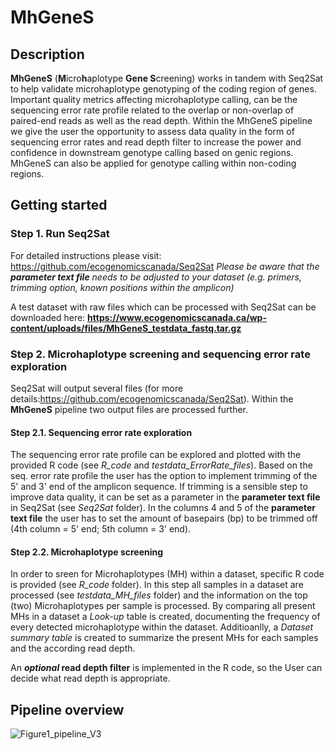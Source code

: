 # MhGeneS

## Description

**MhGeneS** (**M**icro**h**aplotype **Gene S**creening) works in tandem with Seq2Sat to help validate microhaplotype genotyping of the coding region of genes. Important quality metrics affecting microhaplotype calling, can be the sequencing error rate profile related to the overlap or non-overlap of paired-end reads as well as the read depth. Within the MhGeneS pipeline we give the user the opportunity to assess data quality in the form of sequencing error rates and read depth filter to increase the power and confidence in downstream genotype calling based on genic regions. MhGeneS can also be applied for genotype calling within non-coding regions. 

## Getting started

### Step 1. Run Seq2Sat

For detailed instructions please visit: https://github.com/ecogenomicscanada/Seq2Sat
*Please be aware that the **parameter text file** needs to be adjusted to your dataset (e.g. primers, trimming option, known positions within the amplicon)*

A test dataset with raw files which can be processed with Seq2Sat can be downloaded here:  **https://www.ecogenomicscanada.ca/wp-content/uploads/files/MhGeneS_testdata_fastq.tar.gz**

### Step 2. Microhaplotype screening and sequencing error rate exploration

Seq2Sat will output several files (for more details:https://github.com/ecogenomicscanada/Seq2Sat). Within the **MhGeneS** pipeline two output files are processed further.

#### Step 2.1. Sequencing error rate exploration

The sequencing error rate profile can be explored and plotted with the provided R code (see *R_code* and *testdata_ErrorRate_files*). Based on the seq. error rate profile the user has the option to implement trimming of the 5' and 3' end of the amplicon sequence. If trimming is a sensible step to improve data quality, it can be set as a parameter in the **parameter text file** in Seq2Sat (see *Seq2Sat* folder). In the columns 4 and 5 of the **parameter text file** the user has to set the amount of basepairs (bp) to be trimmed off (4th column = 5' end; 5th column = 3' end).

#### Step 2.2. Microhaplotype screening

In order to sreen for Microhaplotypes (MH) within a dataset, specific R code is provided (see *R_code* folder). In this step all samples in a dataset are processed (see *testdata_MH_files* folder) and the information on the top (two) Microhaplotypes per sample is processed. By comparing all present MHs in a dataset a *Look-up* table is created, documenting the frequency of every detected microhaplotype within the dataset. Additioanlly, a *Dataset summary table* is created to summarize the present MHs for each samples and the according read depth.

An ***optional* read depth filter** is implemented in the R code, so the User can decide what read depth is appropriate.

## Pipeline overview
![Figure1_pipeline_V3](https://github.com/ecogenomicscanada/MhGeneS/assets/70644096/ecf0713f-85a3-4224-b093-72e0a990ee60|width=100)
